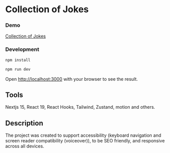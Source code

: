 # Collection of Jokes

### Demo

[Collection of Jokes](https://collection-of-jokes-five.vercel.app)

### Development

```bash
npm install
```

```bash
npm run dev
```

Open [http://localhost:3000](http://localhost:3000) with your browser to see the result.

## Tools

Nextjs 15, React 19, React Hooks, Tailwind, Zustand, motion and others.

## Description

The project was created to support accessibility (keyboard navigation and screen reader compatibility (voiceover)), to be SEO friendly, and responsive across all devices.
